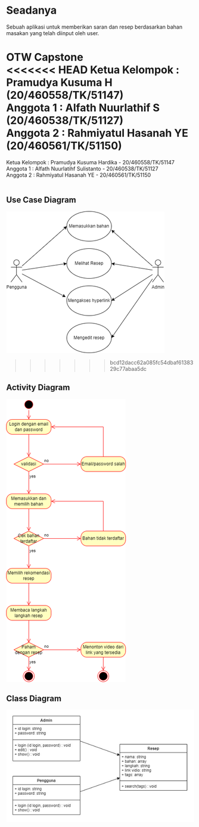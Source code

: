 # Seadanya
Sebuah aplikasi untuk memberikan saran dan resep berdasarkan bahan masakan yang telah diinput oleh user.

OTW Capstone<br/>
<<<<<<< HEAD
Ketua Kelompok : Pramudya Kusuma H   (20/460558/TK/51147)<br/>
Anggota 1 : Alfath Nuurlathif S      (20/460538/TK/51127)<br/>
Anggota 2 : Rahmiyatul Hasanah YE    (20/460561/TK/51150)<br/>
=======
Ketua Kelompok : Pramudya Kusuma Hardika - 20/460558/TK/51147<br/>
Anggota 1 : Alfath Nuurlatihf Sulistanto - 20/460538/TK/51127<br/>
Anggota 2 : Rahmiyatul Hasanah YE - 20/460561/TK/51150 <br/>
<br/>

## Use Case Diagram <br/>
![](images/useCaseDiagram.png) <br/>
>>>>>>> bcd12dacc62a085fc54dbaf6138329c77abaa5dc

## Activity Diagram <br/>
![](images/activityDiagram.png) <br/>

## Class Diagram <br/>
![](images/classDiagram.png) <br/>
